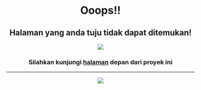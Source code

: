 # <div align="center">Ooops!!</div>
## <div align="center">Halaman yang anda tuju tidak dapat ditemukan!</div>

<p align="center">
<img src="https://user-images.githubusercontent.com/15860158/110195848-cb78df80-7e72-11eb-920c-7f04c2f31979.png">
</p>

### <div align="center">Silahkan kunjungi [halaman](https://ryuffhant.github.io/candycbt) depan dari proyek ini</div>

---
<p align="center">
<img src="https://img.shields.io/badge/Hosted-Github-green?logo=github">
</p>
